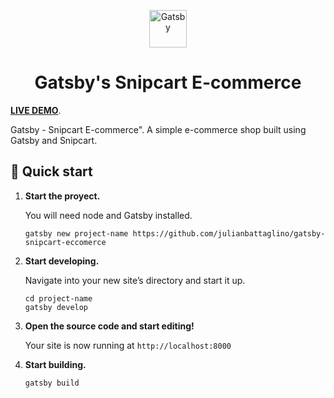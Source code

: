 
<p align="center">
  <a href="https://www.gatsbyjs.org">
    <img alt="Gatsby" src="https://www.gatsbyjs.org/monogram.svg" width="60" />
  </a>
</p>
<h1 align="center">
  Gatsby's Snipcart E-commerce
</h1>

**[LIVE DEMO](https://gatsby-reactbootstrap-snipcart-ecommerce.netlify.app/)**.

Gatsby - Snipcart E-commerce". A simple e-commerce shop built using Gatsby and Snipcart.

## 🚀 Quick start

1.  **Start the proyect.**

    You will need node and Gatsby installed.

    ```shell
    gatsby new project-name https://github.com/julianbattaglino/gatsby-snipcart-eccomerce
    ```

2.  **Start developing.**

    Navigate into your new site’s directory and start it up.

    ```shell
    cd project-name
    gatsby develop
    ```

3.  **Open the source code and start editing!**

    Your site is now running at `http://localhost:8000`

4.  **Start building.**
    ```shell
    gatsby build
    ```
 
